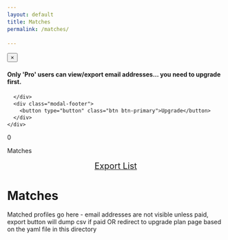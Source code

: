```yaml
---
layout: default
title: Matches
permalink: /matches/

---
```



<!-- Modal -->
<div class="modal fade" id="myModal" tabindex="-1" role="dialog" aria-labelledby="myModalLabel" aria-hidden="true">
  <div class="modal-dialog">
    <div class="modal-content">
      <div class="modal-header">
        <button type="button" class="close" data-dismiss="modal" aria-label="Close"><span aria-hidden="true">&times;</span></button>
      </div>
      <div class="modal-body">
      <h4 id="myModalLabel">Only 'Pro' users can view/export email addresses... you need to upgrade first.</h4>

      </div>
      <div class="modal-footer">
        <button type="button" class="btn btn-primary">Upgrade</button>
      </div>
    </div>
  </div>
</div>



<div class="row">
  <div class="col-xs-8">
  <div id="match-count" class="btn-circle-sm">
    <span id="match_number">0</span>
    <p>Matches</p>
  </div>
  </div>

  <div class="col-xs-4">
  <div style="text-align:center; font-size:1.4em; margin:15px;">
    <a href="#" class="export_link btn btn-success">Export List</a>
  </div>
  </div>
</div>

<h1 class="post-title">Matches</h1>

Matched profiles go here - email addresses are not visible unless paid, export button will dump csv if paid OR redirect to upgrade plan page based on the yaml file in this directory

<div class="actuals matches-table" style="display:none;">
    <ul id="actual_matches">
      <li class='"+value+" panel text-left'>
        <div class="row">
          <div class="col-xs-3">
            <img src='/img/avatar.gif' class='img-circle avatar'>
          </div>
          <h3 class="text-center col-xs-9">"+details.user.name+" </h3>
        </div>

        <div class="row">
          <div class="col-xs-9">
            <ul>
              <li class="label label-warning">tag 1</li>
              <li class="label label-warning">tag2</li>
              <li class="label label-warning">tag3</li>
            </ul>
          </div>
          <div class="row btn-group match-btn col-xs-3">
            <a href='#' id='info' class='"+value+" btn-circle-sm'> <i class="fa fa-info fa-2x"></i></a>
          </div>
        </div>
        <div class="row">
          <h4 class="col-xs-3">Email:</h4>
          <div class="col-xs-9">
          <a href="#" class="export_link">c***@example.com</a>
          </div>

        </div>
      </li>
    </ul>
</div>


<script type="text/javascript">
    bowtie.user.info(function(user){
      if(user){
        $('.signed-in').show();

        var promDate = new dmProject("pr_Tl1Eehzg", user);
        promDate.get_actual_matches();

      }else{
        $('.signed-out').show();
      }
    });
</script>
